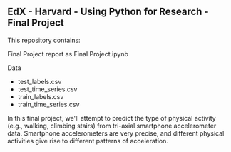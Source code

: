 ## EdX - Harvard - Using Python for Research - Final Project

This repository contains:

Final Project report as Final Project.ipynb

Data
- test_labels.csv
- test_time_series.csv
- train_labels.csv
- train_time_series.csv

In this final project, we'll attempt to predict the type of physical activity (e.g., walking, climbing stairs) from tri-axial smartphone accelerometer data. Smartphone accelerometers are very precise, and different physical activities give rise to different patterns of acceleration.
